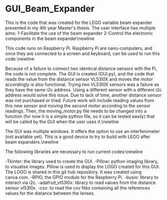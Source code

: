 # GUI_Beam_Expander
This is the code that was created for the LEGO variable beam expander presented in my 4th year Master's thesis. The user interface has multiple aims: 1-Facilitate the use of the beam expander 2-Control the electronic components in the beam expander\newline


This code runs on Raspberry Pi. Raspberry Pi are nano-computers, and once they are connected to a screen and keyboard, can be used to run this code.\newline


Because of a failure to connect two identical distance sensors with the Pi, the code is not complete. The GUI is created (GUI.py), and the code that reads the value from the distance sensor VL53l0X and moves the motor accordingly is also functional. Trying two VL53l0X sensors was a failure as they have the same i2c address. Using a different sensor with a different i2c address would solve this issue. Due to lack of time, another distance sensor was not purchased or tried. Future work will include reading values from this new sensor and moving the second motor according to the sensor readings. Then, the moving_motor.py file needs to be changed into a function (for now it is a simple python file, so it can be tested easily) that will be called by the GUI when the user uses it.\newline


The GUI was multiple windows. It offers the option to use an interferometer (not available yet). This is a good device to try to build with LEGO after beam expanders.\newline


The following libraries are necessary to run current codes:\newline

-Tkinter: the library used to create the GUI.
-Pillow: python imaging library, to visualise images. Pillow is used to display the LOGO created for this GUI. The LOGO is shared in this git hub repository. It was created using canva.com.
-RPIO, the GPIO module for the Raspberry Pi.
-busio: library to interact via i2c.
-adafruit_vl53l0x: library to read values from the distance sensor vl53l0x.
-csv: to read the csv files containing all the references values for the distance between the lenses.
